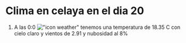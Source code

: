 # Clima en celaya en el dia 20

1. A las 0:0 !["icon weather"](http://openweathermap.org/img/w/02n.png) tenemos una temperatura de 18.35 C con cielo claro y  vientos de 2.91 y nubosidad al 8%
